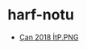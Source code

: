 # harf-notu

<!--YPackage.YGitbookIntegration-tarafından-otomatik-oluşturulmuştur-->

- [Çan 2018 İtP.PNG](%C3%87an%202018%20%C4%B0tP.PNG)

<!--YPackage.YGitbookIntegration-tarafından-otomatik-oluşturulmuştur-->
